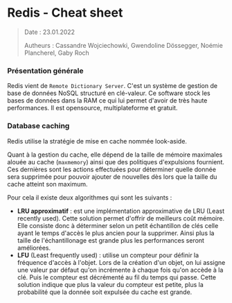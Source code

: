 # Redis - Cheat sheet

> Date : 23.01.2022
>
> Autheurs : Cassandre Wojciechowki, Gwendoline Dössegger, Noémie Plancherel, Gaby Roch

### Présentation générale

Redis vient de `Remote Dictionary Server`. C'est un système de gestion de base de données NoSQL structuré en clé-valeur. Ce software stock les bases de données dans la RAM ce qui lui permet d'avoir de très haute performances. Il est opensource, multiplateforme et gratuit.

### Database caching

Redis utilise la stratégie de mise en cache nommée look-aside. 

Quant à la gestion du cache, elle dépend de la taille de mémoire maximales alouée au cache (`maxmemory`) ainsi que des politiques d'expulsions fournient. Ces dernières sont les actions effectuées pour déterminer quelle donnée sera supprimée pour pouvoir ajouter de nouvelles dès lors que la taille du cache atteint son maximum.

Pour cela il existe deux algorithmes qui sont les suivants :

- **LRU approximatif** : est une implémentation approximative de LRU (Least recently used). Cette solution permet d'offrir de meilleurs coût mémoire. Elle consiste donc à déterminer selon un petit échantillon de clés celle ayant le temps d'accès le plus ancien pour la supprimer. Ainsi plus la taille de l'échantillonage est grande plus les performances seront améliorées. 
- **LFU** (Least frequently used) : utilise un compteur pour définir la fréquence d'accès à l'objet. Lors de la création d'un objet, on lui assigne une valeur par défaut qu'on incrémente à chaque fois qu'on accède à la clé. Puis le compteur est décrémenté au fil du temps qui passe. Cette solution indique que plus la valeur du compteur est petite, plus la probabilité que la donnée soit expulsée du cache est grande.















